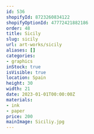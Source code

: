 ```yaml
---
id: 536
shopifyId: 8723260834122
shopifyOptionId: 47772421882186
order: 48
title: Sicily
slug: sicily
url: art-works/sicily
aliases: []
categories:
- graphics
inStock: true
isVisible: true
location: Spain
height: 30
width: 21
date: 2023-01-01T00:00:00Z
materials:
- ink
- paper
price: 200
mainImage: Siciliy.jpg
---
```

